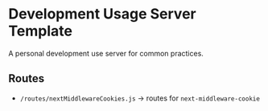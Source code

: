 # Development Usage Server Template

A personal development use server for common practices.

## Routes

- `/routes/nextMiddlewareCookies.js` -> routes for `next-middleware-cookie`

